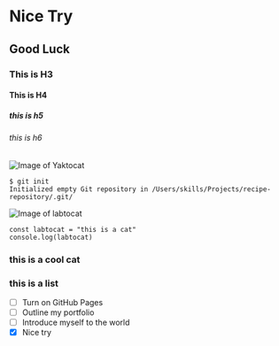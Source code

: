 # Nice Try
## Good Luck
### This is H3
#### This is H4
##### this is h5
###### this is h6
![Image of Yaktocat](https://octodex.github.com/images/mona-the-rivetertocat.png)

```
$ git init
Initialized empty Git repository in /Users/skills/Projects/recipe-repository/.git/
```

![Image of labtocat](https://octodex.github.com/images/labtocat.png)

```
const labtocat = "this is a cat"
console.log(labtocat)
```
### this is a cool cat
### this is a list
- [ ] Turn on GitHub Pages
- [ ] Outline my portfolio
- [ ] Introduce myself to the world
- [x] Nice try
